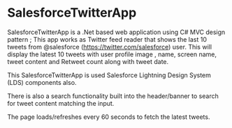 # SalesforceTwitterApp

SalesforceTwitterApp is a .Net based web application  using C# MVC design pattern ; This app works as Twitter feed reader that shows the last 10 tweets from @salesforce (https://twitter.com/salesforce) user. This will display the latest 10 tweets with user profile image , name, screen name, tweet content and Retweet count along with tweet date.

This SalesforceTwitterApp  is used  Salesforce Lightning Design System (LDS) components also. 

There is also a search functionality built into the header/banner to search for tweet content matching the input.

The page loads/refreshes every 60 seconds to fetch the latest tweets.
